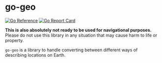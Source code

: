 # go-geo

[![Go Reference](https://pkg.go.dev/badge/pault.ag/go/geo.svg)](https://pkg.go.dev/pault.ag/go/geo)
[![Go Report Card](https://goreportcard.com/badge/pault.ag/go/geo)](https://goreportcard.com/report/pault.ag/go/geo)

**This is also absolutely not ready to be used for navigational purposes.**
Please do not use this library in any situation that may cause harm to life
or property.

`go-geo` is a library to handle converting between different ways of describing
locations on Earth.
